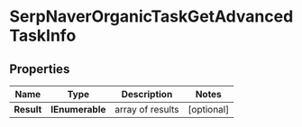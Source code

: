 # SerpNaverOrganicTaskGetAdvancedTaskInfo


## Properties

| Name | Type | Description | Notes |
|------------ | ------------- | ------------- | -------------|
**Result** | **IEnumerable<SerpNaverOrganicTaskGetAdvancedResultInfo>** | array of results |[optional]|